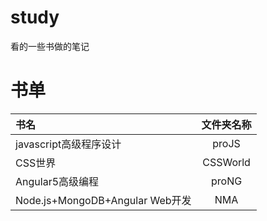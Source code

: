 # study
看的一些书做的笔记
# 书单

  |书名|文件夹名称|
  |:--|:--:|
  |javascript高级程序设计|proJS|
  |CSS世界|CSSWorld|
  |Angular5高级编程|proNG|
  |Node.js+MongoDB+Angular Web开发|NMA|
